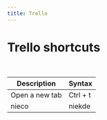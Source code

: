 ```yaml
---
title: Trello
---
```


# Trello shortcuts

<p>&nbsp;</p>

| Description    | Syntax   |
|----------------|----------|
| Open a new tab | Ctrl + t |
| nieco          | niekde   |

<script src="https://gist.github.com/nisrulz/11c0d63428b108f10c83.js"></script>